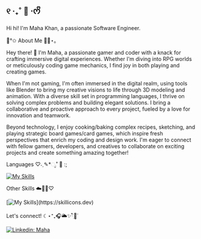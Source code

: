 ## ୧ ‧₊˚ 🍵 ⋅ᰔᩚ 

Hi hi! I'm Maha Khan, a passionate Software Engineer.

🧋°✩ About Me 🌿🍵⋆｡

Hey there! 👋 I'm Maha, a passionate gamer and coder with a knack for crafting immersive digital experiences. Whether I'm diving into RPG worlds or meticulously coding game mechanics, I find joy in both playing and creating games.

When I'm not gaming, I'm often immersed in the digital realm, using tools like Blender to bring my creative visions to life through 3D modeling and animation. With a diverse skill set in programming languages, I thrive on solving complex problems and building elegant solutions. I bring a collaborative and proactive approach to every project, fueled by a love for innovation and teamwork. 

Beyond technology, I enjoy cooking/baking complex recipes, sketching, and playing strategic board games/card games, which inspire fresh perspectives that enrich my coding and design work. I'm eager to connect with fellow gamers, developers, and creatives to collaborate on exciting projects and create something amazing together!
 
Languages ♡˗ˏ✎*ೃ˚ 🍵 :;

[![My Skills](https://skillicons.dev/icons?i=html,css,c,cs,cpp,java,py)](https://skillicons.dev)

Other Skills ☁️🐻🍵♡

[![My Skills](https://skillicons.dev/icons?i=ae,au,ps,blender,mysql,unity,unreal,)](https://skillicons.dev)

Let's connect! ☾⋆⁺₊🎧🌥️✨𓍢ִ໋🌷͙֒

[![Linkedin: Maha](https://img.shields.io/badge/-Maha-blue?style=flat-square&logo=Linkedin&logoColor=white&link=https://www.linkedin.com/in/maha-khan-mk)](https://www.linkedin.com/in/maha-khan-mk)

